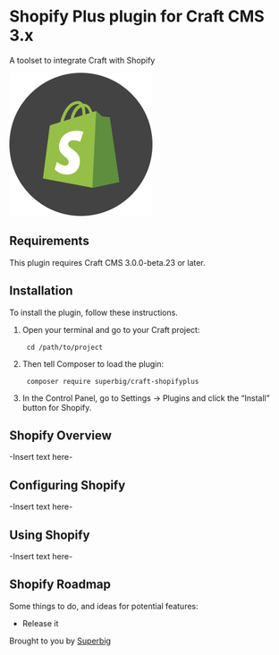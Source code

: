 # Shopify Plus plugin for Craft CMS 3.x

A toolset to integrate Craft with Shopify

![Screenshot](resources/img/plugin-logo.png)

## Requirements

This plugin requires Craft CMS 3.0.0-beta.23 or later.

## Installation

To install the plugin, follow these instructions.

1. Open your terminal and go to your Craft project:

        cd /path/to/project

2. Then tell Composer to load the plugin:

        composer require superbig/craft-shopifyplus

3. In the Control Panel, go to Settings → Plugins and click the “Install” button for Shopify.

## Shopify Overview

-Insert text here-

## Configuring Shopify

-Insert text here-

## Using Shopify

-Insert text here-

## Shopify Roadmap

Some things to do, and ideas for potential features:

* Release it

Brought to you by [Superbig](https://superbig.co)
